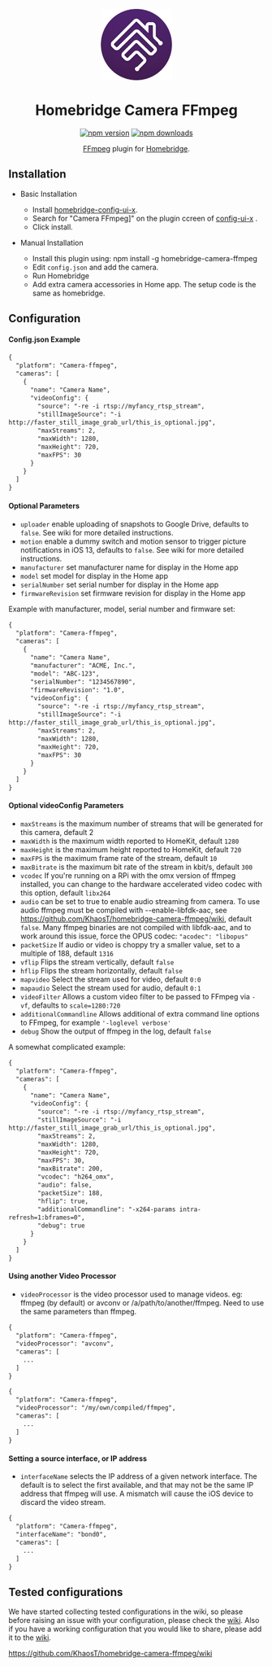 <span align="center">

<a href="https://github.com/homebridge/verified/blob/master/verified-plugins.json"><img alt="homebridge-verified" src="https://github.com/homebridge/branding/blob/master/logos/homebridge-color-round.svg?sanitize=true" width="140px"></a>

# Homebridge Camera FFmpeg

<a href="https://www.npmjs.com/package/homebridge-camera-ffmpeg"><img title="npm version" src="https://badgen.net/npm/v/homebridge-camera-ffmpeg" ></a>
<a href="https://www.npmjs.com/package/homebridge-camera-ffmpeg"><img title="npm downloads" src="https://badgen.net/npm/dt/homebridge-camera-ffmpeg" ></a>

<p><a href="https://www.ffmpeg.org">FFmpeg</a> plugin for 
  <a href="https://homebridge.io">Homebridge</a>. 
</p>

</span>

## Installation

- Basic Installation
  - Install [homebridge-config-ui-x](https://github.com/oznu/homebridge-config-ui-x).
  - Search for "Camera FFmpeg]" on the plugin ccreen of [config-ui-x](https://github.com/oznu/homebridge-config-ui-x) .
  - Click install.
  
- Manual Installation
  - Install this plugin using: npm install -g homebridge-camera-ffmpeg
  - Edit ``config.json`` and add the camera.
  - Run Homebridge
  - Add extra camera accessories in Home app. The setup code is the same as homebridge.

## Configuration

#### Config.json Example

    {
      "platform": "Camera-ffmpeg",
      "cameras": [
        {
          "name": "Camera Name",
          "videoConfig": {
            "source": "-re -i rtsp://myfancy_rtsp_stream",
            "stillImageSource": "-i http://faster_still_image_grab_url/this_is_optional.jpg",
            "maxStreams": 2,
            "maxWidth": 1280,
            "maxHeight": 720,
            "maxFPS": 30
          }
        }
      ]
    }

#### Optional Parameters

* `uploader` enable uploading of snapshots to Google Drive, defaults to `false`. See wiki for more detailed instructions.
* `motion` enable a dummy switch and motion sensor to trigger picture notifications in iOS 13, defaults to `false`.  See wiki for more detailed instructions.
* `manufacturer` set manufacturer name for display in the Home app
* `model` set model for display in the Home app
* `serialNumber` set serial number for display in the Home app
* `firmwareRevision` set firmware revision for display in the Home app

Example with manufacturer, model, serial number and firmware set:

```
{
  "platform": "Camera-ffmpeg",
  "cameras": [
    {
      "name": "Camera Name",
      "manufacturer": "ACME, Inc.",
      "model": "ABC-123",
      "serialNumber": "1234567890",
      "firmwareRevision": "1.0",
      "videoConfig": {
        "source": "-re -i rtsp://myfancy_rtsp_stream",
        "stillImageSource": "-i http://faster_still_image_grab_url/this_is_optional.jpg",
        "maxStreams": 2,
        "maxWidth": 1280,
        "maxHeight": 720,
        "maxFPS": 30
      }
    }
  ]
}
```

#### Optional videoConfig Parameters

* `maxStreams` is the maximum number of streams that will be generated for this camera, default 2
* `maxWidth` is the maximum width reported to HomeKit, default `1280`
* `maxHeight` is the maximum height reported to HomeKit, default `720`
* `maxFPS` is the maximum frame rate of the stream, default `10`
* `maxBitrate` is the maximum bit rate of the stream in kbit/s, default `300`
* `vcodec` If you're running on a RPi with the omx version of ffmpeg installed, you can change to the hardware accelerated video codec with this option, default `libx264`
* `audio` can be set to true to enable audio streaming from camera. To use audio ffmpeg must be compiled with --enable-libfdk-aac, see https://github.com/KhaosT/homebridge-camera-ffmpeg/wiki, default `false`. Many ffmpeg binaries are not compiled with libfdk-aac, and to work around this issue, force the OPUS codec:
  `"acodec": "libopus"`
* `packetSize` If audio or video is choppy try a smaller value, set to a multiple of 188, default `1316`
* `vflip` Flips the stream vertically, default `false`
* `hflip` Flips the stream horizontally, default `false`
* `mapvideo` Select the stream used for video, default `0:0`
* `mapaudio` Select the stream used for audio, default `0:1`
* `videoFilter` Allows a custom video filter to be passed to FFmpeg via `-vf`, defaults to `scale=1280:720`
* `additionalCommandline` Allows additional of extra command line options to FFmpeg, for example `'-loglevel verbose'`
* `debug` Show the output of ffmpeg in the log, default `false`

A somewhat complicated example:

```
{
  "platform": "Camera-ffmpeg",
  "cameras": [
    {
      "name": "Camera Name",
      "videoConfig": {
        "source": "-re -i rtsp://myfancy_rtsp_stream",
        "stillImageSource": "-i http://faster_still_image_grab_url/this_is_optional.jpg",
        "maxStreams": 2,
        "maxWidth": 1280,
        "maxHeight": 720,
        "maxFPS": 30,
        "maxBitrate": 200,
        "vcodec": "h264_omx",
        "audio": false,
        "packetSize": 188,
        "hflip": true,
        "additionalCommandline": "-x264-params intra-refresh=1:bframes=0",
        "debug": true
      }
    }
  ]
}
```

#### Using another Video Processor

* `videoProcessor` is the video processor used to manage videos. eg: ffmpeg (by default) or avconv or /a/path/to/another/ffmpeg. Need to use the same parameters than ffmpeg.

```
{
  "platform": "Camera-ffmpeg",
  "videoProcessor": "avconv",
  "cameras": [
    ...
  ]
}
```

```
{
  "platform": "Camera-ffmpeg",
  "videoProcessor": "/my/own/compiled/ffmpeg",
  "cameras": [
    ...
  ]
}
```

#### Setting a source interface, or IP address

* `interfaceName` selects the IP address of a given network interface. The default is to select the first available, and that may not be the same IP address that ffmpeg will use. A mismatch will cause the iOS device to discard the video stream.

```
{
  "platform": "Camera-ffmpeg",
  "interfaceName": "bond0",
  "cameras": [
    ...
  ]
}
```

## Tested configurations

We have started collecting tested configurations in the wiki, so please before raising an issue with your configuration, please check the [wiki](https://github.com/KhaosT/homebridge-camera-ffmpeg/wiki).  Also if you have a working configuration that you would like to share, please add it to the [wiki](https://github.com/KhaosT/homebridge-camera-ffmpeg/wiki).

https://github.com/KhaosT/homebridge-camera-ffmpeg/wiki
